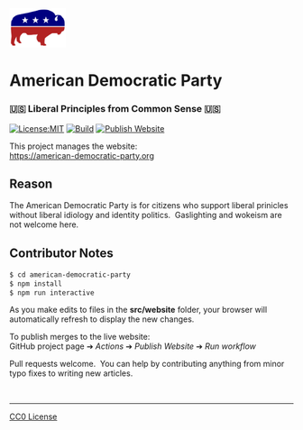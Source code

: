<img src=src/website/assets/logos/adp-bison-logo.svg width=100 alt=logo>

# American Democratic Party
### 🇺🇸 Liberal Principles from Common Sense 🇺🇸

[![License:MIT](https://img.shields.io/badge/License-CC0-blue.svg)](https://github.com/american-democratic-party/adp-website/blob/main/LICENSE.txt)
[![Build](https://github.com/american-democratic-party/adp-website/actions/workflows/run-spec-on-push.yaml/badge.svg)](https://github.com/american-democratic-party/adp-website/actions/workflows/run-spec-on-push.yaml)
[![Publish Website](https://github.com/american-democratic-party/adp-website/actions/workflows/publish-website.yaml/badge.svg)](https://github.com/american-democratic-party/adp-website/actions/workflows/publish-website.yaml)

This project manages the website:<br>
https://american-democratic-party.org

## Reason

The American Democratic Party is for citizens who support liberal prinicles without liberal idiology and identity politics.&nbsp;
Gaslighting and wokeism are not welcome here.

## Contributor Notes
```shell
$ cd american-democratic-party
$ npm install
$ npm run interactive
```
As you make edits to files in the **src/website** folder, your browser will automatically refresh to display the new changes.

To publish merges to the live website:<br>
GitHub project page &#10132; _Actions_ &#10132; _Publish Website_ &#10132; _Run workflow_

Pull requests welcome.&nbsp;
You can help by contributing anything from minor typo fixes to writing new articles.

<br>

---

[CC0 License](LICENSE.txt)
